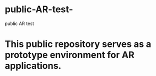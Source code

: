 # public-AR-test-
public AR test 
# This public repository serves as a prototype environment for AR applications. 
